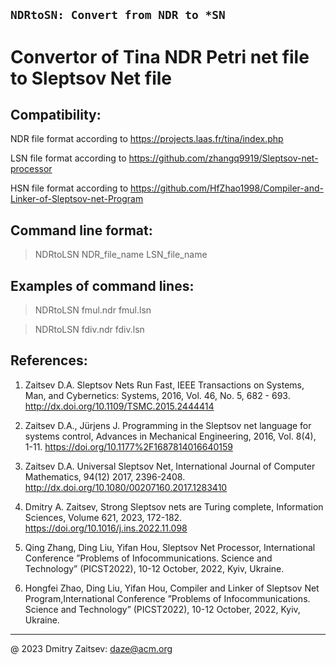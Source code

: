 ## `NDRtoSN: Convert from NDR to *SN`

# Convertor of Tina NDR Petri net file to Sleptsov Net file


Compatibility: 
-------------- 

NDR file format according to https://projects.laas.fr/tina/index.php

LSN file format according to https://github.com/zhangq9919/Sleptsov-net-processor

HSN file format according to https://github.com/HfZhao1998/Compiler-and-Linker-of-Sleptsov-net-Program


Command line format: 
-------------------- 

   >NDRtoLSN NDR_file_name LSN_file_name 
   
   
Examples of command lines: 
-------------------------- 

   >NDRtoLSN fmul.ndr fmul.lsn
   
   >NDRtoLSN fdiv.ndr fdiv.lsn
   
   
References: 
----------- 
1. Zaitsev D.A. Sleptsov Nets Run Fast, IEEE Transactions on Systems, Man, and Cybernetics: Systems, 2016, Vol. 46, No. 5, 682 - 693. http://dx.doi.org/10.1109/TSMC.2015.2444414

2. Zaitsev D.A., Jürjens J. Programming in the Sleptsov net language for systems control, Advances in Mechanical Engineering, 2016, Vol. 8(4), 1-11. https://doi.org/10.1177%2F1687814016640159

3. Zaitsev D.A. Universal Sleptsov Net, International Journal of Computer Mathematics, 94(12) 2017, 2396-2408. http://dx.doi.org/10.1080/00207160.2017.1283410

4. Dmitry A. Zaitsev, Strong Sleptsov nets are Turing complete, Information Sciences, Volume 621, 2023, 172-182. https://doi.org/10.1016/j.ins.2022.11.098

5. Qing Zhang, Ding Liu, Yifan Hou, Sleptsov Net Processor, International Conference ”Problems of Infocommunications. Science and Technology” (PICST2022), 10-12 October, 2022, Kyiv, Ukraine.

6. Hongfei Zhao, Ding Liu, Yifan Hou, Compiler and Linker of Sleptsov Net Program,International Conference ”Problems of Infocommunications. Science and Technology” (PICST2022), 10-12 October, 2022, Kyiv, Ukraine.

----------------------------------------------------------------------- 
@ 2023 Dmitry Zaitsev: daze@acm.org 
